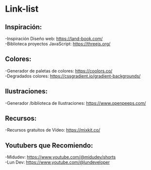 # Link-list

## Inspiración:

-Inspiración Diseño web: https://land-book.com/<br>
-Biblioteca  proyectos JavaScript: https://threejs.org/

## Colores: 

-Generador de paletas de colores: https://coolors.co/<br>
-Degradados colores: https://cssgradient.io/gradient-backgrounds/

## Ilustraciones:

-Generador /biblioteca de Ilustraciones: https://www.openpeeps.com/

## Recursos:

-Recursos gratuitos de Vídeo: https://mixkit.co/

## Youtubers que Recomiendo:

-Midudev: https://www.youtube.com/@midudev/shorts<br>
-Lun Dev: https://www.youtube.com/@lundeveloper
